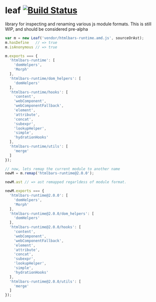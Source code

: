 leaf [![Build Status](https://travis-ci.org/stefanpenner/leaf.svg)](https://travis-ci.org/stefanpenner/leaf)
====

library for inspecting and renaming various js module formats. This is still WIP, and should be considered pre-alpha

```js
var m = new Leaf('vendor/htmlbars-runtime.amd.js', sourceOrAst);
m.hasDefine   // => true
m.isAnonymous // => true

m.exports === {
  'htmlbars-runtime': [
    'domHelpers',
    'Morph'
  ],
  'htmlbars-runtime/dom_helpers': [
    'domHelpers'
  ],
  'htmlbars-runtime/hooks': [
    'content',
    'webComponent',
    'webComponentFallback',
    'element',
    'attribute',
    'concat',
    'subexpr',
    'lookupHelper',
    'simple',
    'hydrationHooks'
  ],
  'htmlbars-runtime/utils': [
    'merge'
  ]
});

// now, lets remap the current module to another name
newM = m.remap('htmlbars-runtime@2.0.0');

newM.ast // => ast remapped regarldess of module format.

newM.exports === {
  'htmlbars-runtime@2.0.0': [
    'domHelpers',
    'Morph'
  ],
  'htmlbars-runtime@2.0.0/dom_helpers': [
    'domHelpers'
  ],
  'htmlbars-runtime@2.0.0/hooks': [
    'content',
    'webComponent',
    'webComponentFallback',
    'element',
    'attribute',
    'concat',
    'subexpr',
    'lookupHelper',
    'simple',
    'hydrationHooks'
  ],
  'htmlbars-runtime@2.0.0/utils': [
    'merge'
  ]
});
```
